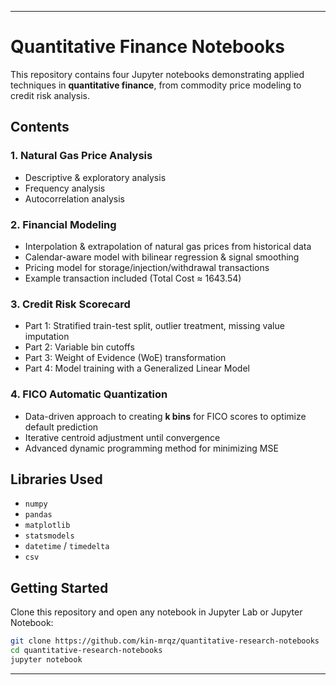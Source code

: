 ---

# Quantitative Finance Notebooks

This repository contains four Jupyter notebooks demonstrating applied techniques in **quantitative finance**, from commodity price modeling to credit risk analysis.

## Contents

### 1. Natural Gas Price Analysis

* Descriptive & exploratory analysis
* Frequency analysis
* Autocorrelation analysis

### 2. Financial Modeling

* Interpolation & extrapolation of natural gas prices from historical data
* Calendar-aware model with bilinear regression & signal smoothing
* Pricing model for storage/injection/withdrawal transactions
* Example transaction included (Total Cost ≈ 1643.54)

### 3. Credit Risk Scorecard

* Part 1: Stratified train-test split, outlier treatment, missing value imputation
* Part 2: Variable bin cutoffs
* Part 3: Weight of Evidence (WoE) transformation
* Part 4: Model training with a Generalized Linear Model

### 4. FICO Automatic Quantization

* Data-driven approach to creating **k bins** for FICO scores to optimize default prediction
* Iterative centroid adjustment until convergence
* Advanced dynamic programming method for minimizing MSE

## Libraries Used

* `numpy`
* `pandas`
* `matplotlib`
* `statsmodels`
* `datetime` / `timedelta`
* `csv`

## Getting Started

Clone this repository and open any notebook in Jupyter Lab or Jupyter Notebook:

```bash
git clone https://github.com/kin-mrqz/quantitative-research-notebooks
cd quantitative-research-notebooks
jupyter notebook
```

---